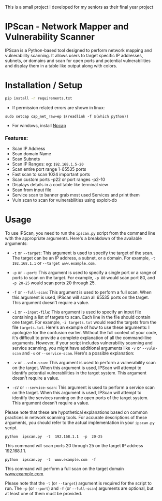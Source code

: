 This is a small project I developed for my seniors as their final year project
# IPScan - Network Mapper and Vulnerability Scanner
IPScan is a Python-based tool designed to perform network mapping and vulnerability scanning. It allows users to target specific IP addresses, subnets, or domains and scan for open ports and potential vulnerabilities and display them in a table like output along with colors.

# Installation / Setup

```sh
pip install -r requirements.txt
```

- If permission related errors are shown in linux:

```
sudo setcap cap_net_raw+ep $(readlink -f $(which python))
```

- For windows, install [Npcap](https://npcap.com/)

### Features:
- Scan IP Address
- Scan domain Name
- Scan Subnets
- Scan IP Ranges: eg: `192.168.1.5-20`
- Scan entire port range 1-65535 ports
- Fast scan to scan 1024 important ports
- Scan custom ports -p22 or port ranges -p2-10
- Displays details in a cool table like terminal view
- Scan from input file
- Service scan to banner grab most used Services and print them 
- Vuln scan to scan for vulnerabilities using exploit-db

# Usage

To use IPScan, you need to run the  `ipscan.py`  script from the command line with the appropriate arguments. Here's a breakdown of the available arguments:

-   `-t`  or  `--target`: This argument is used to specify the target of the scan. The target can be an IP address, a subnet, or a domain. For example,  `-t 192.168.1.1`  or  `--target www.example.com`.
    
-   `-p`  or  `--port`: This argument is used to specify a single port or a range of ports to scan on the target. For example,  `-p 80`  would scan port 80, and  `-p 20-25`  would scan ports 20 through 25.
    
-   `-f`  or  `--full-scan`: This argument is used to perform a full scan. When this argument is used, IPScan will scan all 65535 ports on the target. This argument doesn't require a value.
    
-   `-i`  or  `--input-file`: This argument is used to specify an input file containing a list of targets to scan. Each line in the file should contain one target. For example,  `-i targets.txt`  would read the targets from the file  `targets.txt`.
Here's an example of how to use these arguments:
I apologize for the confusion earlier. Without the full context of your code, it's difficult to provide a complete explanation of all the command-line arguments. However, if your script includes vulnerability scanning and service scanning, you might have additional arguments like `-v` or `--vuln-scan` and `-s` or `--service-scan`. Here's a possible explanation:

- `-v` or `--vuln-scan`: This argument is used to perform a vulnerability scan on the target. When this argument is used, IPScan will attempt to identify potential vulnerabilities in the target system. This argument doesn't require a value.

- `-sV` or `--service-scan`: This argument is used to perform a service scan on the target. When this argument is used, IPScan will attempt to identify the services running on the open ports of the target system. This argument doesn't require a value.

Please note that these are hypothetical explanations based on common practices in network scanning tools. For accurate descriptions of these arguments, you should refer to the actual implementation in your `ipscan.py` script.
```
python  ipscan.py  -t  192.168.1.1  -p  20-25
```
This command will scan ports 20 through 25 on the target IP address 192.168.1.1.
```
python  ipscan.py  -t  www.example.com  -f
```
This command will perform a full scan on the target domain  www.example.com.

Please note that the  `-t`  (or  `--target`) argument is required for the script to run. The  `-p`  (or  `--port`) and  `-f`  (or  `--full-scan`) arguments are optional, but at least one of them must be provided.

